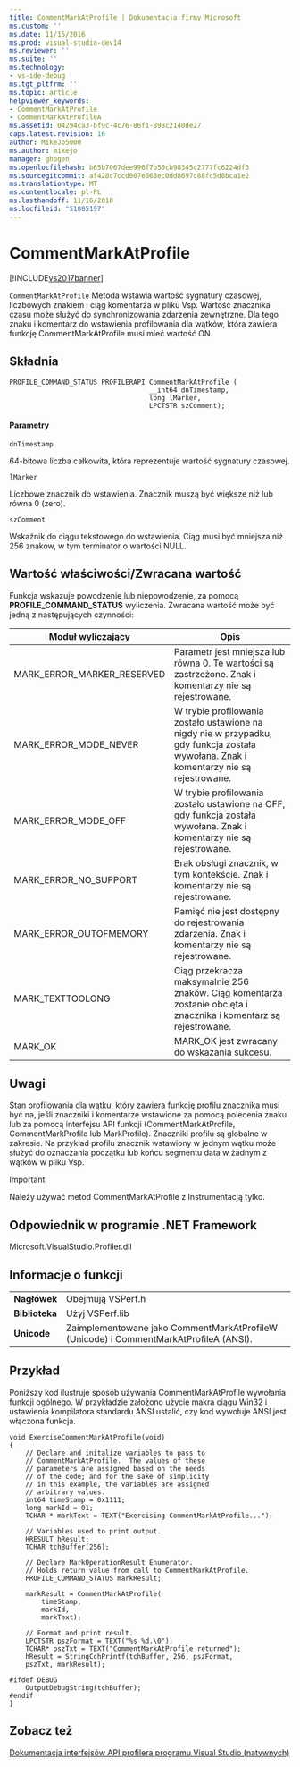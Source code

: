 ```yaml
---
title: CommentMarkAtProfile | Dokumentacja firmy Microsoft
ms.custom: ''
ms.date: 11/15/2016
ms.prod: visual-studio-dev14
ms.reviewer: ''
ms.suite: ''
ms.technology:
- vs-ide-debug
ms.tgt_pltfrm: ''
ms.topic: article
helpviewer_keywords:
- CommentMarkAtProfile
- CommentMarkAtProfileA
ms.assetid: 04294ca3-bf9c-4c76-86f1-898c2140de27
caps.latest.revision: 16
author: MikeJo5000
ms.author: mikejo
manager: ghogen
ms.openlocfilehash: b65b7067dee996f7b50cb98345c2777fc6224df3
ms.sourcegitcommit: af428c7ccd007e668ec0dd8697c88fc5d8bca1e2
ms.translationtype: MT
ms.contentlocale: pl-PL
ms.lasthandoff: 11/16/2018
ms.locfileid: "51805197"
---
```

# <a name="commentmarkatprofile"></a>CommentMarkAtProfile
[!INCLUDE[vs2017banner](../includes/vs2017banner.md)]

`CommentMarkAtProfile` Metoda wstawia wartość sygnatury czasowej, liczbowych znakiem i ciąg komentarza w pliku Vsp. Wartość znacznika czasu może służyć do synchronizowania zdarzenia zewnętrzne. Dla tego znaku i komentarz do wstawienia profilowania dla wątków, która zawiera funkcję CommentMarkAtProfile musi mieć wartość ON.  
  
## <a name="syntax"></a>Składnia  
  
```  
PROFILE_COMMAND_STATUS PROFILERAPI CommentMarkAtProfile (  
                                   __int64 dnTimestamp,  
                                   long lMarker,  
                                   LPCTSTR szComment);  
```  
  
#### <a name="parameters"></a>Parametry  
 `dnTimestamp`  
  
 64-bitowa liczba całkowita, która reprezentuje wartość sygnatury czasowej.  
  
 `lMarker`  
  
 Liczbowe znacznik do wstawienia. Znacznik muszą być większe niż lub równa 0 (zero).  
  
 `szComment`  
  
 Wskaźnik do ciągu tekstowego do wstawienia. Ciąg musi być mniejsza niż 256 znaków, w tym terminator o wartości NULL.  
  
## <a name="property-valuereturn-value"></a>Wartość właściwości/Zwracana wartość  
 Funkcja wskazuje powodzenie lub niepowodzenie, za pomocą **PROFILE_COMMAND_STATUS** wyliczenia. Zwracana wartość może być jedną z następujących czynności:  
  
|Moduł wyliczający|Opis|  
|----------------|-----------------|  
|MARK_ERROR_MARKER_RESERVED|Parametr jest mniejsza lub równa 0. Te wartości są zastrzeżone. Znak i komentarzy nie są rejestrowane.|  
|MARK_ERROR_MODE_NEVER|W trybie profilowania zostało ustawione na nigdy nie w przypadku, gdy funkcja została wywołana. Znak i komentarzy nie są rejestrowane.|  
|MARK_ERROR_MODE_OFF|W trybie profilowania zostało ustawione na OFF, gdy funkcja została wywołana. Znak i komentarzy nie są rejestrowane.|  
|MARK_ERROR_NO_SUPPORT|Brak obsługi znacznik, w tym kontekście. Znak i komentarzy nie są rejestrowane.|  
|MARK_ERROR_OUTOFMEMORY|Pamięć nie jest dostępny do rejestrowania zdarzenia. Znak i komentarzy nie są rejestrowane.|  
|MARK_TEXTTOOLONG|Ciąg przekracza maksymalnie 256 znaków. Ciąg komentarza zostanie obcięta i znacznika i komentarz są rejestrowane.|  
|MARK_OK|MARK_OK jest zwracany do wskazania sukcesu.|  
  
## <a name="remarks"></a>Uwagi  
 Stan profilowania dla wątku, który zawiera funkcję profilu znacznika musi być na, jeśli znaczniki i komentarze wstawione za pomocą polecenia znaku lub za pomocą interfejsu API funkcji (CommentMarkAtProfile, CommentMarkProfile lub MarkProfile). Znaczniki profilu są globalne w zakresie. Na przykład profilu znacznik wstawiony w jednym wątku może służyć do oznaczania początku lub końcu segmentu data w żadnym z wątków w pliku Vsp.  
  
> [!IMPORTANT]
>  Należy używać metod CommentMarkAtProfile z Instrumentacją tylko.  
  
## <a name="net-framework-equivalent"></a>Odpowiednik w programie .NET Framework  
 Microsoft.VisualStudio.Profiler.dll  
  
## <a name="function-information"></a>Informacje o funkcji  
  
|||  
|-|-|  
|**Nagłówek**|Obejmują VSPerf.h|  
|**Biblioteka**|Użyj VSPerf.lib|  
|**Unicode**|Zaimplementowane jako CommentMarkAtProfileW (Unicode) i CommentMarkAtProfileA (ANSI).|  
  
## <a name="example"></a>Przykład  
 Poniższy kod ilustruje sposób używania CommentMarkAtProfile wywołania funkcji ogólnego. W przykładzie założono użycie makra ciągu Win32 i ustawienia kompilatora standardu ANSI ustalić, czy kod wywołuje ANSI jest włączona funkcja.  
  
```  
void ExerciseCommentMarkAtProfile(void)  
{  
    // Declare and initalize variables to pass to   
    // CommentMarkAtProfile.  The values of these   
    // parameters are assigned based on the needs   
    // of the code; and for the sake of simplicity  
    // in this example, the variables are assigned  
    // arbitrary values.  
    int64 timeStamp = 0x1111;  
    long markId = 01;  
    TCHAR * markText = TEXT("Exercising CommentMarkAtProfile...");  
  
    // Variables used to print output.  
    HRESULT hResult;  
    TCHAR tchBuffer[256];  
  
    // Declare MarkOperationResult Enumerator.    
    // Holds return value from call to CommentMarkAtProfile.  
    PROFILE_COMMAND_STATUS markResult;  
  
    markResult = CommentMarkAtProfile(  
        timeStamp,  
        markId,  
        markText);  
  
    // Format and print result.  
    LPCTSTR pszFormat = TEXT("%s %d.\0");  
    TCHAR* pszTxt = TEXT("CommentMarkAtProfile returned");  
    hResult = StringCchPrintf(tchBuffer, 256, pszFormat,   
    pszTxt, markResult);  
  
#ifdef DEBUG  
    OutputDebugString(tchBuffer);  
#endif  
}  
```  
  
## <a name="see-also"></a>Zobacz też  
 [Dokumentacja interfejsów API profilera programu Visual Studio (natywnych)](../profiling/visual-studio-profiler-api-reference-native.md)



